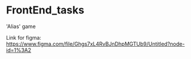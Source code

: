 # FrontEnd_tasks
'Alias' game

Link for figma: https://www.figma.com/file/Ghgs7xL4RvBJnDhpMGTUb9/Untitled?node-id=1%3A2
